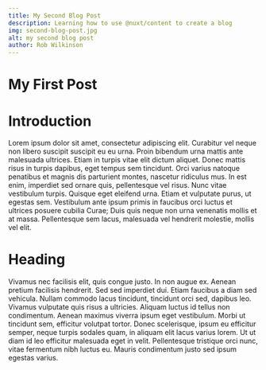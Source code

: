 ```yaml
---
title: My Second Blog Post
description: Learning how to use @nuxt/content to create a blog
img: second-blog-post.jpg
alt: my second blog post
author: Rob Wilkinson
---
```

# My First Post

# Introduction

Lorem ipsum dolor sit amet, consectetur adipiscing elit. Curabitur vel neque non libero suscipit suscipit eu eu urna. Proin bibendum urna mattis ante malesuada ultrices. Etiam in turpis vitae elit dictum aliquet. Donec mattis risus in turpis dapibus, eget tempus sem tincidunt. Orci varius natoque penatibus et magnis dis parturient montes, nascetur ridiculus mus. In est enim, imperdiet sed ornare quis, pellentesque vel risus. Nunc vitae vestibulum turpis. Quisque eget eleifend urna. Etiam et vulputate purus, ut egestas sem. Vestibulum ante ipsum primis in faucibus orci luctus et ultrices posuere cubilia Curae; Duis quis neque non urna venenatis mollis et at massa. Pellentesque sem lacus, malesuada vel hendrerit molestie, mollis vel elit.


# Heading

Vivamus nec facilisis elit, quis congue justo. In non augue ex. Aenean pretium facilisis hendrerit. Sed sed imperdiet dui. Etiam faucibus a diam sed vehicula. Nullam commodo lacus tincidunt, tincidunt orci sed, dapibus leo. Vivamus vulputate quis risus a ultricies. Aliquam luctus id tellus non condimentum. Aenean maximus viverra ipsum eget vestibulum. Morbi ut tincidunt sem, efficitur volutpat tortor. Donec scelerisque, ipsum eu efficitur semper, neque turpis sodales quam, in aliquam elit lacus varius lorem. Ut ut diam id leo efficitur malesuada eget in velit. Pellentesque tristique orci nunc, vitae fermentum nibh luctus eu. Mauris condimentum justo sed ipsum egestas varius.